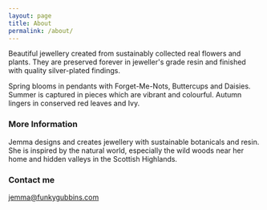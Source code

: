 ```yaml
---
layout: page
title: About
permalink: /about/
---
```


Beautiful jewellery created from sustainably collected real flowers and plants. They are preserved forever in jeweller's grade resin and finished with quality silver-plated findings.

Spring blooms in pendants with Forget-Me-Nots, Buttercups and Daisies. Summer is captured in pieces which are vibrant and colourful. Autumn lingers in conserved red leaves and Ivy.


### More Information

Jemma designs and creates jewellery with sustainable botanicals and resin. She is inspired by the natural world, especially the wild woods near her home and hidden valleys in the Scottish Highlands.

### Contact me

[jemma@funkygubbins.com](mailto:jemma@funkygubbins.com)
